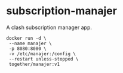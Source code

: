 # subscription-manajer
A clash subscription manager app. 

```shell
docker run -d \
 --name manajer \
 -p 8080:8080 \
 -v /etc/manajer:/config \
 --restart unless-stopped \
 together/manajer:v1
```